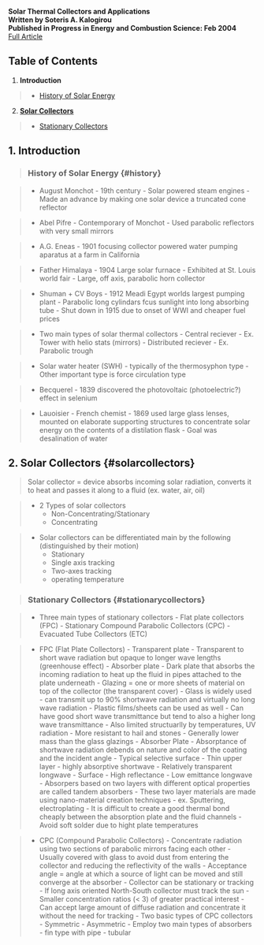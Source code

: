 __Solar Thermal Collectors and Applications__  
__Written by Soteris A. Kalogirou__  
__Published in Progress in Energy and Combustion Science: Feb 2004__  
<a
href="https://eva.fing.edu.uy/pluginfile.php/55828/mod_resource/content/1/kalogiru.pdf"
target="_blank">Full Article</a>

## Table of Contents

1. __Introduction__

> - [History of Solar Energy](#history)

2. [__Solar Collectors__](#solarcollectors)

> - [Stationary Collectors](#stationarycollectors)


## 1. Introduction

> ### History of Solar Energy {#history}

> - August Monchot - 19th century
>       - Solar powered steam engines
>       - Made an advance by making one solar device a truncated cone reflector

> - Abel Pifre - Contemporary of Monchot
>       - Used parabolic reflectors with very small mirrors

> - A.G. Eneas
>       - 1901 focusing collector powered water pumping aparatus at a farm in
          California

> - Father Himalaya
>       - 1904 Large solar furnace
>           - Exhibited at St. Louis world fair
>           - Large, off axis, parabolic horn collector

> - Shuman + CV Boys
>       - 1912 Meadi Egypt worlds largest pumping plant
>           - Parabolic long cylindars fcus sunlight into long absorbing tube
>           - Shut down in 1915 due to onset of WWI and cheaper fuel prices

> - Two main types of solar thermal collectors
>       - Central reciever
>           - Ex. Tower with helio stats (mirrors)
>       - Distributed reciever
>           - Ex. Parabolic trough

> - Solar water heater (SWH)
>       - typically of the thermosyphon type
>       - Other important type is force circulation type

> - Becquerel
>       - 1839 discovered the photovoltaic (photoelectric?) effect in selenium

> - Lauoisier
>       - French chemist
>       - 1869 used large glass lenses, mounted on elaborate supporting
          structures to concentrate solar energy on the contents of a
          distilation flask
>           - Goal was desalination of water

## 2. Solar Collectors {#solarcollectors}

> Solar collector = device absorbs incoming solar radiation, converts it to
  heat and passes it along to a fluid (ex. water, air, oil)

> - 2 Types of solar collectors
>     - Non-Concentrating/Stationary
>     - Concentrating

> - Solar collectors can be differentiated main by the following
    (distinguished by their motion)
>     - Stationary
>     - Single axis tracking
>     - Two-axes tracking
>     - operating temperature

> ### Stationary Collectors {#stationarycollectors}

> - Three main types of stationary collectors
>       - Flat plate collectors (FPC)
>       - Stationary Compound Parabolic Collectors (CPC)
>       - Evacuated Tube Collectors (ETC)

> - FPC (Flat Plate Collectors)
>       - Transparent plate
>           - Transparent to short wave radiation but opaque to longer wave
              lengths (greenhouse effect)
>       - Absorber plate
>           - Dark plate that absorbs the incoming radiation to heat up the
              fluid in pipes attached to the plate underneath
>       - Glazing = one or more sheets of material on top of the collector (the
          transparent cover)
>           - Glass is widely used
>               - can transmit up to 90% shortwave radiation and virtually no
                  long wave radiation
>           - Plastic films/sheets can be used as well
>               - Can have good short wave transmittance but tend to also a
                  higher long wave transmittance
>               - Also limited structuarlly by temperatures, UV radiation
>               - More resistant to hail and stones
>               - Generally lower mass than the glass glazings
>       - Absorber Plate
>           - Absorptance of shortwave radiation debends on nature and color of
              the coating and the incident angle
>           - Typical selective surface
>               - Thin upper layer
>                   - highly absorptive shortwave
>                   - Relatively transparent longwave
>               - Surface
>                   - High reflectance
>                   - Low emittance longwave
>           - Absorpers based on two layers with different optical properties
              are called tandem absorbers
>           - These two layer materials are made using nano-material creation
              techniques
>               - ex. Sputtering, electroplating
>           - It is difficult to create a good thermal bond cheaply between the
              absorption plate and the fluid channels
>               - Avoid soft solder due to hight plate temperatures

> - CPC (Compound Parabolic Collectors)
>       - Concentrate radiation using two sections of parabolic mirrors facing
          each other
>       - Usually covered with glass to avoid dust from entering the collector
          and reducing the reflectivity of the walls
>       - Acceptance angle = angle at which a source of light can be moved and
          still converge at the absorber
>       - Collector can be stationary or tracking
>           - If long axis oriented North-South collector must track the sun
>       - Smaller concentration ratios (< 3) of greater practical interest
>           - Can accept large amount of diffuse radiation and concentrate it
              without the need for tracking
>       - Two basic types of CPC collectors
>           - Symmetric
>           - Asymmetric
>       - Employ two main types of absorbers
>           - fin type with pipe
>           - tubular
